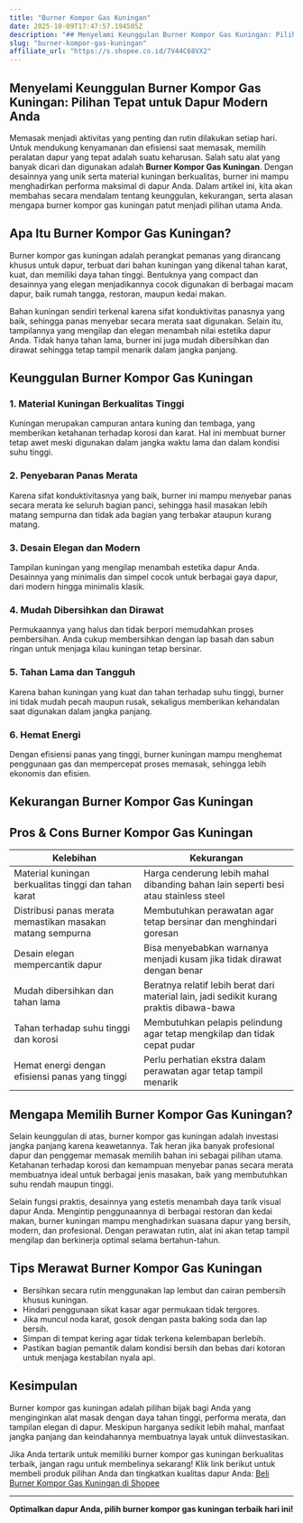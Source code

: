 ```yaml
---
title: "Burner Kompor Gas Kuningan"
date: 2025-10-09T17:47:57.194505Z
description: "## Menyelami Keunggulan Burner Kompor Gas Kuningan: Pilihan Tepat untuk Dapur Modern Anda..."
slug: "burner-kompor-gas-kuningan"
affiliate_url: "https://s.shopee.co.id/7V44C68VX2"
---
```

## Menyelami Keunggulan Burner Kompor Gas Kuningan: Pilihan Tepat untuk Dapur Modern Anda

Memasak menjadi aktivitas yang penting dan rutin dilakukan setiap hari. Untuk mendukung kenyamanan dan efisiensi saat memasak, memilih peralatan dapur yang tepat adalah suatu keharusan. Salah satu alat yang banyak dicari dan digunakan adalah **Burner Kompor Gas Kuningan**. Dengan desainnya yang unik serta material kuningan berkualitas, burner ini mampu menghadirkan performa maksimal di dapur Anda. Dalam artikel ini, kita akan membahas secara mendalam tentang keunggulan, kekurangan, serta alasan mengapa burner kompor gas kuningan patut menjadi pilihan utama Anda.

## Apa Itu Burner Kompor Gas Kuningan?

Burner kompor gas kuningan adalah perangkat pemanas yang dirancang khusus untuk dapur, terbuat dari bahan kuningan yang dikenal tahan karat, kuat, dan memiliki daya tahan tinggi. Bentuknya yang compact dan desainnya yang elegan menjadikannya cocok digunakan di berbagai macam dapur, baik rumah tangga, restoran, maupun kedai makan.

Bahan kuningan sendiri terkenal karena sifat konduktivitas panasnya yang baik, sehingga panas menyebar secara merata saat digunakan. Selain itu, tampilannya yang mengilap dan elegan menambah nilai estetika dapur Anda. Tidak hanya tahan lama, burner ini juga mudah dibersihkan dan dirawat sehingga tetap tampil menarik dalam jangka panjang.

## Keunggulan Burner Kompor Gas Kuningan

### 1. Material Kuningan Berkualitas Tinggi
Kuningan merupakan campuran antara kuning dan tembaga, yang memberikan ketahanan terhadap korosi dan karat. Hal ini membuat burner tetap awet meski digunakan dalam jangka waktu lama dan dalam kondisi suhu tinggi.

### 2. Penyebaran Panas Merata
Karena sifat konduktivitasnya yang baik, burner ini mampu menyebar panas secara merata ke seluruh bagian panci, sehingga hasil masakan lebih matang sempurna dan tidak ada bagian yang terbakar ataupun kurang matang.

### 3. Desain Elegan dan Modern
Tampilan kuningan yang mengilap menambah estetika dapur Anda. Desainnya yang minimalis dan simpel cocok untuk berbagai gaya dapur, dari modern hingga minimalis klasik.

### 4. Mudah Dibersihkan dan Dirawat
Permukaannya yang halus dan tidak berpori memudahkan proses pembersihan. Anda cukup membersihkan dengan lap basah dan sabun ringan untuk menjaga kilau kuningan tetap bersinar.

### 5. Tahan Lama dan Tangguh
Karena bahan kuningan yang kuat dan tahan terhadap suhu tinggi, burner ini tidak mudah pecah maupun rusak, sekaligus memberikan kehandalan saat digunakan dalam jangka panjang.

### 6. Hemat Energi
Dengan efisiensi panas yang tinggi, burner kuningan mampu menghemat penggunaan gas dan mempercepat proses memasak, sehingga lebih ekonomis dan efisien.

## Kekurangan Burner Kompor Gas Kuningan

## Pros & Cons Burner Kompor Gas Kuningan

| Kelebihan | Kekurangan |
|--------------|----------------|
| Material kuningan berkualitas tinggi dan tahan karat | Harga cenderung lebih mahal dibanding bahan lain seperti besi atau stainless steel |
| Distribusi panas merata memastikan masakan matang sempurna | Membutuhkan perawatan agar tetap bersinar dan menghindari goresan |
| Desain elegan mempercantik dapur | Bisa menyebabkan warnanya menjadi kusam jika tidak dirawat dengan benar |
| Mudah dibersihkan dan tahan lama | Beratnya relatif lebih berat dari material lain, jadi sedikit kurang praktis dibawa-bawa |
| Tahan terhadap suhu tinggi dan korosi | Membutuhkan pelapis pelindung agar tetap mengkilap dan tidak cepat pudar |
| Hemat energi dengan efisiensi panas yang tinggi | Perlu perhatian ekstra dalam perawatan agar tetap tampil menarik |

## Mengapa Memilih Burner Kompor Gas Kuningan?

Selain keunggulan di atas, burner kompor gas kuningan adalah investasi jangka panjang karena keawetannya. Tak heran jika banyak profesional dapur dan penggemar memasak memilih bahan ini sebagai pilihan utama. Ketahanan terhadap korosi dan kemampuan menyebar panas secara merata membuatnya ideal untuk berbagai jenis masakan, baik yang membutuhkan suhu rendah maupun tinggi.

Selain fungsi praktis, desainnya yang estetis menambah daya tarik visual dapur Anda. Mengintip penggunaannya di berbagai restoran dan kedai makan, burner kuningan mampu menghadirkan suasana dapur yang bersih, modern, dan profesional. Dengan perawatan rutin, alat ini akan tetap tampil mengilap dan berkinerja optimal selama bertahun-tahun.

## Tips Merawat Burner Kompor Gas Kuningan

- Bersihkan secara rutin menggunakan lap lembut dan cairan pembersih khusus kuningan.
- Hindari penggunaan sikat kasar agar permukaan tidak tergores.
- Jika muncul noda karat, gosok dengan pasta baking soda dan lap bersih.
- Simpan di tempat kering agar tidak terkena kelembapan berlebih.
- Pastikan bagian pemantik dalam kondisi bersih dan bebas dari kotoran untuk menjaga kestabilan nyala api.

## Kesimpulan

Burner kompor gas kuningan adalah pilihan bijak bagi Anda yang menginginkan alat masak dengan daya tahan tinggi, performa merata, dan tampilan elegan di dapur. Meskipun harganya sedikit lebih mahal, manfaat jangka panjang dan keindahannya membuatnya layak untuk diinvestasikan.

Jika Anda tertarik untuk memiliki burner kompor gas kuningan berkualitas terbaik, jangan ragu untuk membelinya sekarang! Klik link berikut untuk membeli produk pilihan Anda dan tingkatkan kualitas dapur Anda: [Beli Burner Kompor Gas Kuningan di Shopee](https://s.shopee.co.id/7V44C68VX2)

---

**Optimalkan dapur Anda, pilih burner kompor gas kuningan terbaik hari ini!**